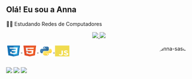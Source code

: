 ## Olá! Eu sou a Anna

👨‍🦲 Estudando Redes de Computadores

<div align="center">
  <a href="https://github.com/annamanoelly">
  <img height="180em" src="https://github-readme-stats.vercel.app/api?username=annamanoelly&show_icons=true&theme=github_dark&include_all_commits=true&count_private=true"/>
  <img height="180em" src="https://github-readme-stats.vercel.app/api/top-langs/?username=annamanoelly&layout=compact&langs_count=7&theme=github_dark"/>
</div>
 
<div style="display: inline_block"><br>                                                             
  <img align="center" alt="anna-CSS" height="30" width="40" src="https://raw.githubusercontent.com/devicons/devicon/master/icons/css3/css3-original.svg">
  <img align="center" alt="Anna-HTML" height="30" width="40" src="https://raw.githubusercontent.com/devicons/devicon/master/icons/html5/html5-original.svg">
  <img align="center" alt="anna-Python" height="30" width="40" src="https://raw.githubusercontent.com/devicons/devicon/master/icons/python/python-original.svg">
  <img align="center" alt="Anna-Js" height="30" width="40" src="https://raw.githubusercontent.com/devicons/devicon/master/icons/javascript/javascript-plain.svg">
  <img align="right" alt="anna-sasuke" height="150" style="border-radius:50px;" src="https://cdn.discordapp.com/attachments/993308290098417716/1039225315811139624/SasukeCl3Fssico832.webp">
</div>
  
  
  ##
  
<div> 
  <a href="https://www.instagram.com/anna.manoelly/" target="_blank"><img src="https://img.shields.io/badge/-Instagram-%23E4405F?style=for-the-badge&logo=instagram&logoColor=white" target="_blank"></a>
  <a href="Ah não#8515" target="_blank"><img src="https://img.shields.io/badge/Discord-7289DA?style=for-the-badge&logo=discord&logoColor=white" target="_blank"></a> 
  <a href="https://www.linkedin.com/in/anna-manoelly-batani-337266208
" target="_blank"><img src="https://img.shields.io/badge/-LinkedIn-%230077B5?style=for-the-badge&logo=linkedin&logoColor=white" target="_blank"></a> 

</div>
 

  



 
  
  





  
  
  
 
 

  
  


